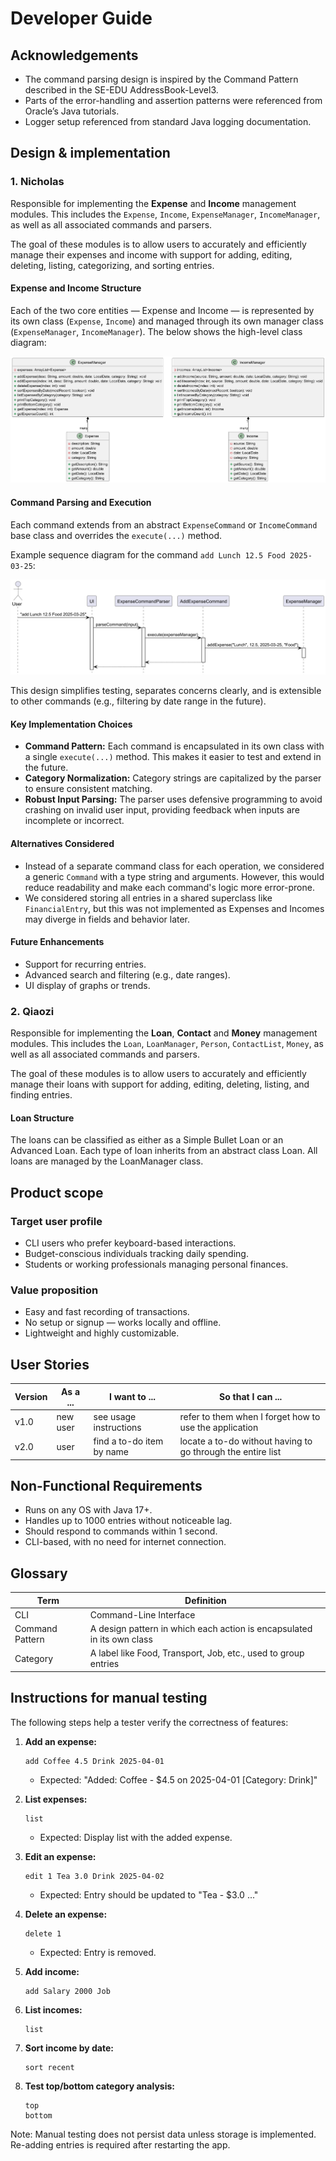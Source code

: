 # Developer Guide

## Acknowledgements

- The command parsing design is inspired by the Command Pattern described in the SE-EDU AddressBook-Level3.
- Parts of the error-handling and assertion patterns were referenced from Oracle’s Java tutorials.
- Logger setup referenced from standard Java logging documentation.

## Design & implementation

### 1. Nicholas

Responsible for implementing the **Expense** and **Income** management modules. This includes the `Expense`, `Income`, `ExpenseManager`, `IncomeManager`, as well as all associated commands and parsers.

The goal of these modules is to allow users to accurately and efficiently manage their expenses and income with support for adding, editing, deleting, listing, categorizing, and sorting entries.

#### Expense and Income Structure

Each of the two core entities — Expense and Income — is represented by its own class (`Expense`, `Income`) and managed through its own manager class (`ExpenseManager`, `IncomeManager`).
The below shows the high-level class diagram:

![Expense and Income Structure](img_2.png)

#### Command Parsing and Execution

Each command extends from an abstract `ExpenseCommand` or `IncomeCommand` base class and overrides the `execute(...)` method.

Example sequence diagram for the command `add Lunch 12.5 Food 2025-03-25`:

![Add Expense Command Sequence](img_1.png)

This design simplifies testing, separates concerns clearly, and is extensible to other commands (e.g., filtering by date range in the future).

#### Key Implementation Choices

- **Command Pattern:** Each command is encapsulated in its own class with a single `execute(...)` method. This makes it easier to test and extend in the future.
- **Category Normalization:** Category strings are capitalized by the parser to ensure consistent matching.
- **Robust Input Parsing:** The parser uses defensive programming to avoid crashing on invalid user input, providing feedback when inputs are incomplete or incorrect.

#### Alternatives Considered

- Instead of a separate command class for each operation, we considered a generic `Command` with a type string and arguments. However, this would reduce readability and make each command's logic more error-prone.
- We considered storing all entries in a shared superclass like `FinancialEntry`, but this was not implemented as Expenses and Incomes may diverge in fields and behavior later.

#### Future Enhancements

- Support for recurring entries.
- Advanced search and filtering (e.g., date ranges).
- UI display of graphs or trends.

### 2. Qiaozi

Responsible for implementing the **Loan**, **Contact** and **Money** management modules. This includes the `Loan`, `LoanManager`, `Person`, `ContactList`, `Money`, as well as all associated commands and parsers.

The goal of these modules is to allow users to accurately and efficiently manage their loans with support for adding, editing, deleting, listing, and finding entries.

#### Loan Structure

The loans can be classified as either as a Simple Bullet Loan or an Advanced Loan. Each type of loan inherits from an abstract class Loan. All loans are managed by the LoanManager class. 



## Product scope
### Target user profile

- CLI users who prefer keyboard-based interactions.
- Budget-conscious individuals tracking daily spending.
- Students or working professionals managing personal finances.

### Value proposition

- Easy and fast recording of transactions.
- No setup or signup — works locally and offline.
- Lightweight and highly customizable.

## User Stories

|Version| As a ... | I want to ... | So that I can ...|
|--------|----------|---------------|------------------|
|v1.0|new user|see usage instructions|refer to them when I forget how to use the application|
|v2.0|user|find a to-do item by name|locate a to-do without having to go through the entire list|

## Non-Functional Requirements

- Runs on any OS with Java 17+.
- Handles up to 1000 entries without noticeable lag.
- Should respond to commands within 1 second.
- CLI-based, with no need for internet connection.

## Glossary

| Term | Definition |
|------|------------|
| CLI | Command-Line Interface |
| Command Pattern | A design pattern in which each action is encapsulated in its own class |
| Category | A label like Food, Transport, Job, etc., used to group entries |


## Instructions for manual testing

The following steps help a tester verify the correctness of features:

1. **Add an expense:**
   ```
   add Coffee 4.5 Drink 2025-04-01
   ```
    - Expected: "Added: Coffee - $4.5 on 2025-04-01 [Category: Drink]"
   

2. **List expenses:**
   ```
   list
   ```
    - Expected: Display list with the added expense.
   

3. **Edit an expense:**
   ```
   edit 1 Tea 3.0 Drink 2025-04-02
   ```
    - Expected: Entry should be updated to "Tea - $3.0 ..."
   

4. **Delete an expense:**
   ```
   delete 1
   ```
    - Expected: Entry is removed.
   

5. **Add income:**
   ```
   add Salary 2000 Job
   ```

6. **List incomes:**
   ```
   list
   ```

7. **Sort income by date:**
   ```
   sort recent
   ```

8. **Test top/bottom category analysis:**
   ```
   top
   bottom
   ```

Note: Manual testing does not persist data unless storage is implemented. Re-adding entries is required after restarting the app.

